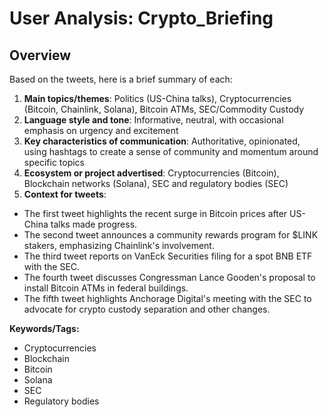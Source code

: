 # User Analysis: Crypto_Briefing

## Overview

Based on the tweets, here is a brief summary of each:

1. **Main topics/themes**: Politics (US-China talks), Cryptocurrencies (Bitcoin, Chainlink, Solana), Bitcoin ATMs, SEC/Commodity Custody
2. **Language style and tone**: Informative, neutral, with occasional emphasis on urgency and excitement
3. **Key characteristics of communication**: Authoritative, opinionated, using hashtags to create a sense of community and momentum around specific topics
4. **Ecosystem or project advertised**: Cryptocurrencies (Bitcoin), Blockchain networks (Solana), SEC and regulatory bodies (SEC)
5. **Context for tweets**:
 - The first tweet highlights the recent surge in Bitcoin prices after US-China talks made progress.
 - The second tweet announces a community rewards program for $LINK stakers, emphasizing Chainlink's involvement.
 - The third tweet reports on VanEck Securities filing for a spot BNB ETF with the SEC.
 - The fourth tweet discusses Congressman Lance Gooden's proposal to install Bitcoin ATMs in federal buildings.
 - The fifth tweet highlights Anchorage Digital's meeting with the SEC to advocate for crypto custody separation and other changes.

**Keywords/Tags:**

* Cryptocurrencies
* Blockchain
* Bitcoin
* Solana
* SEC
* Regulatory bodies